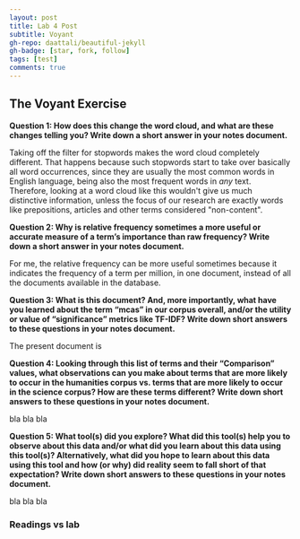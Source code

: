 ```yaml
---
layout: post
title: Lab 4 Post
subtitle: Voyant
gh-repo: daattali/beautiful-jekyll
gh-badge: [star, fork, follow]
tags: [test]
comments: true
---
```

## The Voyant Exercise

**Question 1: How does this change the word cloud, and what are these changes telling you? Write down a short answer in your notes document.**

Taking off the filter for stopwords makes the word cloud completely different. That happens because such stopwords start to take over basically all word occurrences, since they are usually the most common words in English language, being also the most frequent words in *any* text. Therefore, looking at a word cloud like this wouldn't give us much distinctive information, unless the focus of our research are exactly words like prepositions, articles and other terms considered "non-content".

**Question 2: Why is relative frequency sometimes a more useful or accurate measure of a term’s importance than raw frequency? Write down a short answer in your notes document.**

For me, the relative frequency can be more useful sometimes because it indicates the frequency of a term per million, in one document, instead of all the documents available in the database.

**Question 3: What is this document? And, more importantly, what have you learned about the term “mcas” in our corpus overall, and/or the utility or value of “significance” metrics like TF-IDF? Write down short answers to these questions in your notes document.**

The present document is 

**Question 4: Looking through this list of terms and their “Comparison” values, what observations can you make about terms that are more likely to occur in the humanities corpus vs. terms that are more likely to occur in the science corpus? How are these terms different? Write down short answers to these questions in your notes document.**

bla bla bla

**Question 5: What tool(s) did you explore? What did this tool(s) help you to observe about this data and/or what did you learn about this data using this tool(s)? Alternatively, what did you hope to learn about this data using this tool and how (or why) did reality seem to fall short of that expectation? Write down short answers to these questions in your notes document.**

bla bla bla

### Readings vs lab
